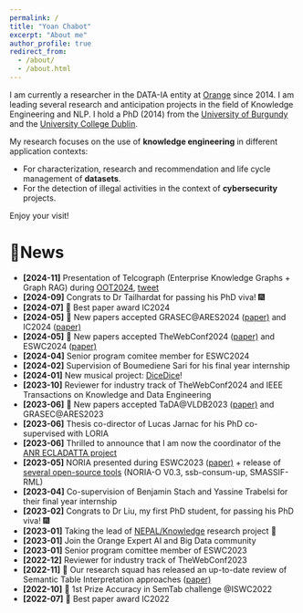 ```yaml
---
permalink: /
title: "Yoan Chabot"
excerpt: "About me"
author_profile: true
redirect_from: 
  - /about/
  - /about.html
---
```


I am currently a researcher in the DATA-IA entity at [Orange](https://hellofuture.orange.com/) since 2014. 
I am leading several research and anticipation projects in the field of Knowledge Engineering and NLP.
I hold a PhD (2014) from the [University of Burgundy](http://www.ubfc.fr/) and the [University College Dublin](https://www.ucd.ie/).

My research focuses on the use of **knowledge engineering** in different application contexts:
* For characterization, research and recommendation and life cycle management of **datasets**.
* For the detection of illegal activities in the context of **cybersecurity** projects.

Enjoy your visit!

# 🚀News
* **[2024-11]** Presentation of Telcograph (Enterprise Knowledge Graphs + Graph RAG) during [OOT2024](https://hellofuture.orange.com/fr/opentech/), [tweet](https://x.com/yoan_chabot/status/1862224022504673423)
* **[2024-09]** Congrats to Dr Tailhardat for passing his PhD viva! 🎆
* **[2024-07]** 🥇 Best paper award IC2024
* **[2024-05]** 📄 New papers accepted GRASEC@ARES2024 ([paper)](https://yoanchabot.github.io/publications.html#grasec_2024) and IC2024 ([paper)](https://yoanchabot.github.io/publications.html#ic_2024)
* **[2024-05]** 📄 New papers accepted TheWebConf2024 ([paper)](https://yoanchabot.github.io/publications.html#www_2024) and ESWC2024 ([paper)](https://yoanchabot.github.io/publications.html#eswc_2024)
* **[2024-04]** Senior program comitee member for ESWC2024
* **[2024-02]** Supervision of Boumediene Sari for his final year internship
* **[2024-01]** New musical project: [DiceDice](https://www.youtube.com/@DiceDiceTheBand)! 
* **[2023-10]** Reviewer for industry track of TheWebConf2024 and IEEE Transactions on Knowledge and Data Engineering 
* **[2023-06]** 📄 New papers accepted TaDA@VLDB2023 ([paper)](https://yoanchabot.github.io/publications.html#vldb_2023) and GRASEC@ARES2023
* **[2023-06]** Thesis co-director of Lucas Jarnac for his PhD co-supervised with LORIA
* **[2023-06]** Thrilled to announce that I am now the coordinator of the [ANR ECLADATTA project](https://yoanchabot.github.io/research.html#ecladatta)
* **[2023-05]** NORIA presented during ESWC2023 ([paper)](https://yoanchabot.github.io/publications.html#eswc_2023_a) + release of [several open-source tools](https://yoanchabot.github.io/code.html) (NORIA-O V0.3, ssb-consum-up, SMASSIF-RML)
* **[2023-04]** Co-supervision of Benjamin Stach and Yassine Trabelsi for their final year internship
* **[2023-02]** Congrats to Dr Liu, my first PhD student, for passing his PhD viva! 🎆
* **[2023-01]** Taking the lead of [NEPAL/Knowledge](https://yoanchabot.github.io/research.html#knowledge) research project 🧙
* **[2023-01]** Join the Orange Expert AI and Big Data community
* **[2023-01]** Senior program comittee member of ESWC2023
* **[2022-12]** Reviewer for industry track of TheWebConf2023
* **[2022-11]** 📕 Our research squad has released an up-to-date review of Semantic Table Interpretation approaches ([paper)](https://yoanchabot.github.io/publications.html#jows_2022)
* **[2022-10]** 🥇 1st Prize Accuracy in SemTab challenge @ISWC2022
* **[2022-07]** 🥇 Best paper award IC2022
